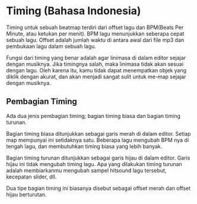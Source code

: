 Timing (Bahasa Indonesia)
=============================

Timing untuk sebuah beatmap terdiri dari offset lagu dan BPM(Beats Per Minute, atau ketukan per menit). BPM lagu menunjukkan seberapa cepat sebuah lagu. Offset adalah jumlah waktu di antara awal dari file mp3 dan pembukaan lagu dalam sebuah lagu.

Fungsi dari timing yang benar adalah agar linimasa di dalam editor sejajar dengan musiknya. Jika timingnya salah, maka linimasa tidak akan sesuai dengan lagu. Oleh karena itu, kamu tidak dapat menempatkan objek yang diklik dengan akurat, dan akan menjadi sangat sulit untuk me-map sejajar dengan musiknya.

Pembagian Timing
----------------

Ada dua jenis pembagian timing; bagian timing biasa dan bagian timing turunan.

Bagian timing biasa ditunjukkan sebagai garis merah di dalam editor. Setiap map mempunyai ini setidaknya satu. Beberapa lagu mengubah BPM nya di tengah lagu, dan membutuhkan timing biasa yang lebih banyak.

Bagian timing turunan ditunjukkan sebagai garis hijau di dalam editor. Garis hijau ini tidak mengubah timing lagu. Apa yang dilakukan timing turunan adalah membiarkanmu mengubah sampel hitsound lagu tersebut, kecepatan slider, dll.

Dua tipe bagian timing ini biasanya disebut sebagai offset merah dan offset hijau berturutan.
